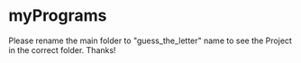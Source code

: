 # myPrograms

Please rename the main folder to "guess_the_letter" name to see the Project in the correct folder.
Thanks!

